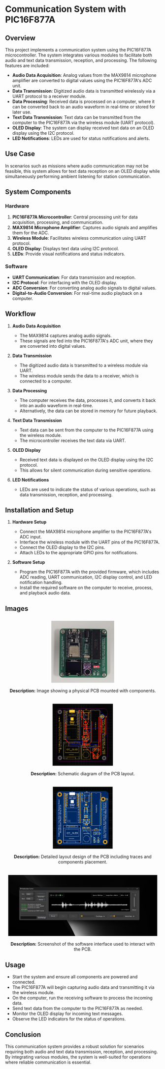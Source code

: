 # Communication System with PIC16F877A

## Overview

This project implements a communication system using the PIC16F877A microcontroller. The system integrates various modules to facilitate both audio and text data transmission, reception, and processing. The following features are included:

- **Audio Data Acquisition**: Analog values from the MAX9814 microphone amplifier are converted to digital values using the PIC16F877A's ADC unit.
- **Data Transmission**: Digitized audio data is transmitted wirelessly via a UART protocol to a receiver module.
- **Data Processing**: Received data is processed on a computer, where it can be converted back to an audio waveform in real-time or stored for later use.
- **Text Data Transmission**: Text data can be transmitted from the computer to the PIC16F877A via the wireless module (UART protocol).
- **OLED Display**: The system can display received text data on an OLED display using the I2C protocol.
- **LED Notifications**: LEDs are used for status notifications and alerts.

## Use Case

In scenarios such as missions where audio communication may not be feasible, this system allows for text data reception on an OLED display while simultaneously performing ambient listening for station communication.

## System Components

### Hardware

1. **PIC16F877A Microcontroller**: Central processing unit for data acquisition, processing, and communication.
2. **MAX9814 Microphone Amplifier**: Captures audio signals and amplifies them for the ADC.
3. **Wireless Module**: Facilitates wireless communication using UART protocol.
4. **OLED Display**: Displays text data using I2C protocol.
5. **LEDs**: Provide visual notifications and status indicators.

### Software

- **UART Communication**: For data transmission and reception.
- **I2C Protocol**: For interfacing with the OLED display.
- **ADC Conversion**: For converting analog audio signals to digital values.
- **Digital-to-Audio Conversion**: For real-time audio playback on a computer.

## Workflow

1. **Audio Data Acquisition**
   - The MAX9814 captures analog audio signals.
   - These signals are fed into the PIC16F877A's ADC unit, where they are converted into digital values.

2. **Data Transmission**
   - The digitized audio data is transmitted to a wireless module via UART.
   - The wireless module sends the data to a receiver, which is connected to a computer.

3. **Data Processing**
   - The computer receives the data, processes it, and converts it back into an audio waveform in real-time.
   - Alternatively, the data can be stored in memory for future playback.

4. **Text Data Transmission**
   - Text data can be sent from the computer to the PIC16F877A using the wireless module.
   - The microcontroller receives the text data via UART.

5. **OLED Display**
   - Received text data is displayed on the OLED display using the I2C protocol.
   - This allows for silent communication during sensitive operations.

6. **LED Notifications**
   - LEDs are used to indicate the status of various operations, such as data transmission, reception, and processing.

## Installation and Setup

1. **Hardware Setup**
   - Connect the MAX9814 microphone amplifier to the PIC16F877A's ADC input.
   - Interface the wireless module with the UART pins of the PIC16F877A.
   - Connect the OLED display to the I2C pins.
   - Attach LEDs to the appropriate GPIO pins for notifications.

2. **Software Setup**
   - Program the PIC16F877A with the provided firmware, which includes ADC reading, UART communication, I2C display control, and LED notification handling.
   - Install the required software on the computer to receive, process, and playback audio data.

## Images

<!-- Add custom CSS within a <style> tag -->
<style>
.image-row {
  display: flex;
  justify-content: space-around;
  align-items: flex-start;
  flex-wrap: wrap;
}
.image-container {
  text-align: center;
  margin: 10px;
}
.image-container img {
  max-height: 200px;
  height: auto;
  width: auto;
  max-width: 100%;
}
</style>

<!-- Create a row of images with descriptions -->
<div class="image-row">
  <div class="image-container">
    <img src="https://raw.githubusercontent.com/x3beche/PIC16F877A-Audio-Transmitter/main/images/pcb_mounted.jpg" alt="PCB Mounted">
    <p><b>Description:</b> Image showing a physical PCB mounted with components.</p>
  </div>
  <div class="image-container">
    <img src="https://raw.githubusercontent.com/x3beche/PIC16F877A-Audio-Transmitter/main/images/pcb_schematic.png" alt="PCB Schematic">
    <p><b>Description:</b> Schematic diagram of the PCB layout.</p>
  </div>
  <div class="image-container">
    <img src="https://raw.githubusercontent.com/x3beche/PIC16F877A-Audio-Transmitter/main/images/pcb.png" alt="PCB Layout">
    <p><b>Description:</b> Detailed layout design of the PCB including traces and components placement.</p>
  </div>
</div>

<!-- Add the fourth image with its description -->
<div class="image-container">
  <img src="https://raw.githubusercontent.com/x3beche/PIC16F877A-Audio-Transmitter/main/images/software.png" alt="Software Interface">
  <p><b>Description:</b> Screenshot of the software interface used to interact with the PCB.</p>
</div>




## Usage

- Start the system and ensure all components are powered and connected.
- The PIC16F877A will begin capturing audio data and transmitting it via the wireless module.
- On the computer, run the receiving software to process the incoming data.
- Send text data from the computer to the PIC16F877A as needed.
- Monitor the OLED display for incoming text messages.
- Observe the LED indicators for the status of operations.

## Conclusion

This communication system provides a robust solution for scenarios requiring both audio and text data transmission, reception, and processing. By integrating various modules, the system is well-suited for operations where reliable communication is essential.